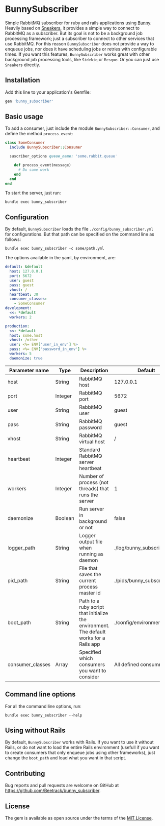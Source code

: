 # BunnySubscriber

Simple RabbitMQ subscriber for ruby and rails applications using [Bunny](https://github.com/ruby-amqp/bunny). Heavily based on [Sneakers](https://github.com/jondot/sneakers), it provides a simple way to connect to RabbitMQ as a subscriber. But its goal is not to be a background job processing framework; just a subscriber to connect to other services that use RabbitMQ. For this reason `BunnySubscriber` does not provide a way to enqueue jobs, nor does it have scheduling jobs or retries with configurable times. If you want this features, `BunnySubscriber` works great with other background job processing tools, like `Sidekiq` or `Resque`. Or you can just use `Sneakers` directly.

## Installation

Add this line to your application's Gemfile:

```ruby
gem 'bunny_subscriber'
```

## Basic usage

To add a consumer, just include the module `BunnySubscriber::Consumer`, and define the method `process_event`:
```ruby
class SomeConsumer
  include BunnySubscriber::Consumer

  suscriber_options queue_name: 'some.rabbit.queue'

    def process_event(message)
      # Do some work
    end
  end
end
```

To start the server, just run:
```
bundle exec bunny_subscriber
```

## Configuration

By default, `BunnySubscriber` loads the file `./config/bunny_subscriber.yml` for configurations. But that path can be specified on the command line as follows:
```
bundle exec bunny_subscriber -c some/path.yml
```

The options available in the yaml, by environment, are:
```yml
default: &default
  host: 127.0.0.1
  port: 5672
  user: guest
  pass: guest
  vhost: /
  heartbeat: 30
  consumer_classes: 
    - SomeConsumer
development:
  <<: *default
  workers: 2

production:
  <<: *default
  host: some.host
  vhost: /other
  user: <%= ENV['user_in_env'] %>
  pass: <%= ENV['password_in_env'] %>
  workers: 5
  daemonize: true
```
|Parameter name|Type|Description|Default|
|---|---|---|---|
|host|String|RabbitMQ host|127.0.0.1|
|port|Integer|RabbitMQ port|5672|
|user|String|RabbitMQ user|guest|
|pass|String|RabbitMQ password|guest|
|vhost|String|RabbitMQ virtual host|/|
|heartbeat|Integer|Standard RabbitMQ server heartbeat||
|workers|Integer|Number of process (not threads) that runs the server|1|
|daemonize|Boolean|Run server in background or not|false|
|logger_path|String|Logger output file when running as daemon|./log/bunny_subscriber.log|
|pid_path|String|File that saves the current process master id|./pids/bunny_subscriber.pid|
|boot_path|String|Path to a ruby script that initialize the environment. The default works for a Rails app|./config/environment|
|consumer_classes|Array|Specified which consumers you want to consider|All defined consummers|

## Command line options

For all the command line options, run:
```
bundle exec bunny_subscriber --help
```

## Using without Rails

By default, `BunnySubscriber` works with Rails. If you want to use it without Rails, or do not want to load the entire Rails environment (usefull if you want to create consumers that only enqueue jobs using other frameworks), just change the `boot_path` and load what you want in that script.

## Contributing

Bug reports and pull requests are welcome on GitHub at https://github.com/Beetrack/bunny_subscriber.

## License

The gem is available as open source under the terms of the [MIT License](https://opensource.org/licenses/MIT).
